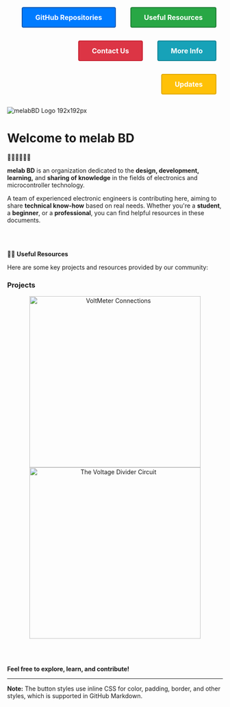 <!-- Link Buttons (Right Aligned) with Rectangle Box Style -->
<p align="right">
  <a href="https://github.com/melabBD" style="display: inline-block; padding: 12px 30px; margin: 15px; font-size: 16px; font-weight: bold; color: #fff; background-color: #007bff; border-radius: 4px; text-decoration: none; border: 2px solid #0056b3;">GitHub Repositories</a>
  <a href="https://example.com" style="display: inline-block; padding: 12px 30px; margin: 15px; font-size: 16px; font-weight: bold; color: #fff; background-color: #28a745; border-radius: 4px; text-decoration: none; border: 2px solid #1e7e34;">Useful Resources</a>
  <a href="https://example.com" style="display: inline-block; padding: 12px 30px; margin: 15px; font-size: 16px; font-weight: bold; color: #fff; background-color: #dc3545; border-radius: 4px; text-decoration: none; border: 2px solid #c82333;">Contact Us</a>
  <a href="https://example.com" style="display: inline-block; padding: 12px 30px; margin: 15px; font-size: 16px; font-weight: bold; color: #fff; background-color: #17a2b8; border-radius: 4px; text-decoration: none; border: 2px solid #138496;">More Info</a>
  <a href="https://example.com" style="display: inline-block; padding: 12px 30px; margin: 15px; font-size: 16px; font-weight: bold; color: #fff; background-color: #ffc107; border-radius: 4px; text-decoration: none; border: 2px solid #e0a800;">Updates</a>
</p>

![melabBD Logo 192x192px](https://github.com/user-attachments/assets/09a685f2-ae2b-4844-a891-75d4499c2973)

# Welcome to **melab BD**

🙋‍♀️🙋‍♀️🙋‍♀️

**melab BD** is an organization dedicated to the **design, development, learning,** and **sharing of knowledge** in the fields of electronics and microcontroller technology.

A team of experienced electronic engineers is contributing here, aiming to share **technical know-how** based on real needs. Whether you're a **student**, a **beginner**, or a **professional**, you can find helpful resources in these documents.

<BR>
<BR>

👩‍💻 **Useful Resources**

Here are some key projects and resources provided by our community:

### Projects

<p align="center">
  <img src="https://github.com/user-attachments/assets/226590fa-e336-49d1-9b49-3dc88439df62" alt="VoltMeter Connections" width="400"/>
  <br>
  <img src="https://github.com/user-attachments/assets/576268c9-e293-4f03-b3d9-aa56b4be3c2f" alt="The Voltage Divider Circuit" width="400"/>
</p>

<BR>
<BR>

**Feel free to explore, learn, and contribute!** 

---

**Note:** The button styles use inline CSS for color, padding, border, and other styles, which is supported in GitHub Markdown.
